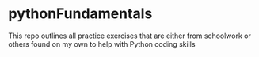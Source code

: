 # pythonFundamentals

This repo outlines all practice exercises that are either from schoolwork or others found on my own to help with Python coding skills

